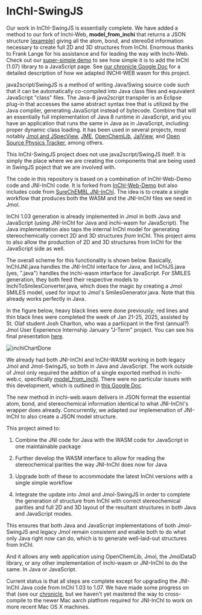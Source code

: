 # InChI-SwingJS

Our work in InChI-SwingJS is essentially complete. We have added a method to our fork of Inchi-Web, <b>model_from_inchi</b> that returns a JSON structure [[example](https://drive.google.com/file/d/1NfbK9kfmRsZ5Ektw9P_zWNUSX8Srptkz/view?usp=sharing)] giving all the atom, bond, and stereo0d information necessary to create full 2D and 3D structures from InChI. Enormous thanks to Frank Lange for his assistance and for leading the way with Inchi-Web. Check out our [super-simple demo](https://bobhanson.github.io/InChI-SwingJS/SimpleDemo/index1.html) to see how simple it is to add the InChI (1.07) library to a JavaScript page.
See [our chronicle Google Doc](https://docs.google.com/document/d/1-Q1PfzbVYcvl-gJL-ufEzx4_uGOmLzXr1IQiyscANbM/edit?usp=sharing) for a detailed description of how we adapted INCHI-WEB wasm for this project.
        
java2script/SwingJS is a method of writing Java/Swing source code such that it can be automatically co-compiled into Java class files and equivalent JavaScript "class" files. The Java-8 java2script transpiler is an Eclipse plug-in that accesses the same abstract syntax tree that is utilized by the Java compiler, generating JavaScript instead of bytecode. Combine that will an essentially full implementation of Java 8 runtime in JavaScript, and you have an application that runs the same in Java as in JavaScript, including proper dynamic class loading. It has been used in several projects, most notably [Jmol and JSpecView](https://github.com/BobHanson/Jmol-SwingJS), [JME](https://github.com/BobHanson/JME-SwingJS), [OpenChemLib](https://github.com/BobHanson/OCL-SwingJS), [JalView](https://www.jalview.org), and [Open Source Physics Tracker](https://physlets.org/tracker/), among others. 

This InChI-SwingJS project does not use java2script/SwingJS itself. It is simply the place where we are creating the components that are being used in SwingJS poject that we are involved with. 

The code in this repository is based on a combination of InChI-Web-Demo code and JNI-InChI code. It is forked from [InChI-Web-Demo](https://github.com/IUPAC-InChI/InChI-Web-Demo) but also includes code from [SureChEMBL JNI-InChI](https://github.com/SureChEMBL/jni-inchi). The idea is to create a single workflow that produces both the WASM and the JNI-InChI files we need in Jmol. 

InChI 1.03 generation is already implemented in Jmol in both Java and JavaScript (using JNI-InChI for Java and inchi-wasm for JavaScript). The Java implementation also taps the internal InChI model for generating stereochemically correct 2D and 3D structures *from* InChI. This project aims to also allow the production of 2D and 3D structures from InChI for the JavaScript side as well. 

The overall scheme for this functionality is shown below. Basically, InChIJNI.java handles the JNI-InChI interface for Java, and InChIJS.java (yes, ".java") handles the inchi-wasm interface for JavaScript. For SMILES generation, they both feed their respective models to InchiToSmilesConverter.java, which does the magic by creating a Jmol SMILES model, used for input to Jmol's SmilesGenerator.java. Note that this already works perfectly in Java. 

In the figure below, heavy black lines were done previously; red lines and thin black lines were completed the week of Jan 21-25, 2025, assisted by St. Olaf student Josh Charlton, who was a particpant in the first (annual?) Jmol User Experience Internship January "J-Term" project. You can see his final presentation [here](https://drive.google.com/file/d/1Ve2py6Qpn0BHeQc6j5hRhHJLvAw_mtXv/view?usp=drive_link). 

![inchiChartDone](https://github.com/user-attachments/assets/ef955e36-4d9c-4625-ae94-16f3c14b9a15)

We already had both JNI-InChI and InChI-WASM working in both legacy Jmol and Jmol-SwingJS, so both in Java and JavaScript. The work outside of Jmol only required the addtion of a single exported method in inchi-web.c, specifically [model_from_inchi](https://github.com/BobHanson/InChI-SwingJS/blob/b2ab44074c69694d15cdd82a5f311296f51a308c/inchi/INCHI_WEB/inchi_web.c#L623). There were no particular issues with this development, which is outlined in [this Google Doc](https://docs.google.com/document/d/1-Q1PfzbVYcvl-gJL-ufEzx4_uGOmLzXr1IQiyscANbM/edit?usp=sharing).

The new method in inchi-web.wasm delivers in JSON format the essential atom, bond, and stereochemical information identical to what JNI-InChI's wrapper does already. Concurrently, we adapted our implemenation of JNI-InChI to also create a JSON model structure. 

This project aimed to:

1) Combine the JNI code for Java with the WASM code for JavaScript in one maintainable package

2) Further develop the WASM interface to allow for reading the stereochemical parities the way JNI-InChI does now for Java

3) Upgrade both of these to accommodate the latest InChI versions with a single simple workflow

4) Integrate the update into Jmol and Jmol-SwingJS in order to complete the generation of structure from InChI with correct stereochemical parities and full 2D and 3D layout of the resultant structures in both Java and JavaScript modes. 

This ensures that both Java and JavaScript implementations of both Jmol-SwingJS and legacy Jmol remain consistent and enable both to do what only Java right now can do, which is to generate well-laid-out structures from InChI.  

And it allows any web application using OpenChemLib, Jmol, the JmolDataD library, or any other implementation of inchi-wasm or JNI-InChI to do the same. In Java or JavaScript.

Current status is that all steps are complete except for upgrading the JNI-InChI Java code from InChI 1.03 to 1.07. We have made some progress on that (see our [chronicle](https://docs.google.com/document/d/194GQJlXE3moJPindEKu0m8YHLcCgq-Nc_BXxpRgCFvE/edit?usp=sharing), but we haven't yet mastered the way to cross-compile to the newer Mac aarch platfrom required for JNI-InChI to work on more recent Mac OS X machines.
